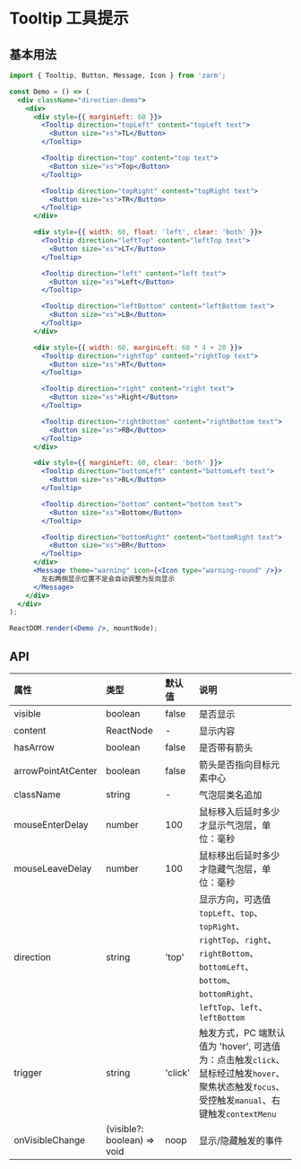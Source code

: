# Tooltip 工具提示

## 基本用法

```jsx
import { Tooltip, Button, Message, Icon } from 'zarm';

const Demo = () => (
  <div className="direction-demo">
    <div>
      <div style={{ marginLeft: 60 }}>
        <Tooltip direction="topLeft" content="topLeft text">
          <Button size="xs">TL</Button>
        </Tooltip>

        <Tooltip direction="top" content="top text">
          <Button size="xs">Top</Button>
        </Tooltip>

        <Tooltip direction="topRight" content="topRight text">
          <Button size="xs">TR</Button>
        </Tooltip>
      </div>

      <div style={{ width: 60, float: 'left', clear: 'both' }}>
        <Tooltip direction="leftTop" content="leftTop text">
          <Button size="xs">LT</Button>
        </Tooltip>

        <Tooltip direction="left" content="left text">
          <Button size="xs">Left</Button>
        </Tooltip>

        <Tooltip direction="leftBottom" content="leftBottom text">
          <Button size="xs">LB</Button>
        </Tooltip>
      </div>

      <div style={{ width: 60, marginLeft: 60 * 4 + 20 }}>
        <Tooltip direction="rightTop" content="rightTop text">
          <Button size="xs">RT</Button>
        </Tooltip>

        <Tooltip direction="right" content="right text">
          <Button size="xs">Right</Button>
        </Tooltip>

        <Tooltip direction="rightBottom" content="rightBottom text">
          <Button size="xs">RB</Button>
        </Tooltip>
      </div>

      <div style={{ marginLeft: 60, clear: 'both' }}>
        <Tooltip direction="bottomLeft" content="bottomLeft text">
          <Button size="xs">BL</Button>
        </Tooltip>

        <Tooltip direction="bottom" content="bottom text">
          <Button size="xs">Bottom</Button>
        </Tooltip>

        <Tooltip direction="bottomRight" content="bottomRight text">
          <Button size="xs">BR</Button>
        </Tooltip>
      </div>
      <Message theme="warning" icon={<Icon type="warning-round" />}>
        左右两侧显示位置不足会自动调整为反向显示
      </Message>
    </div>
  </div>
);

ReactDOM.render(<Demo />, mountNode);
```

## API

| 属性               | 类型                        | 默认值  | 说明                                                                                                                                                      |
| :----------------- | :-------------------------- | :------ | :-------------------------------------------------------------------------------------------------------------------------------------------------------- |
| visible            | boolean                     | false   | 是否显示                                                                                                                                                  |
| content            | ReactNode                   | -       | 显示内容                                                                                                                                                  |
| hasArrow           | boolean                     | false   | 是否带有箭头                                                                                                                                              |
| arrowPointAtCenter | boolean                     | false   | 箭头是否指向目标元素中心                                                                                                                                  |
| className          | string                      | -       | 气泡层类名追加                                                                                                                                            |
| mouseEnterDelay    | number                      | 100     | 鼠标移入后延时多少才显示气泡层，单位：毫秒                                                                                                                |
| mouseLeaveDelay    | number                      | 100     | 鼠标移出后延时多少才隐藏气泡层，单位：毫秒                                                                                                                |
| direction          | string                      | 'top'   | 显示方向，可选值 `topLeft`、`top`、`topRight`、`rightTop`、`right`、`rightBottom`、`bottomLeft`、`bottom`、`bottomRight`、`leftTop`、`left`、`leftBottom` |
| trigger            | string                      | 'click' | 触发方式，PC 端默认值为 'hover', 可选值为：点击触发`click`、鼠标经过触发`hover`、聚焦状态触发`focus`、受控触发`manual`、右键触发`contextMenu`             |
| onVisibleChange    | (visible?: boolean) => void | noop    | 显示/隐藏触发的事件                                                                                                                                       |
